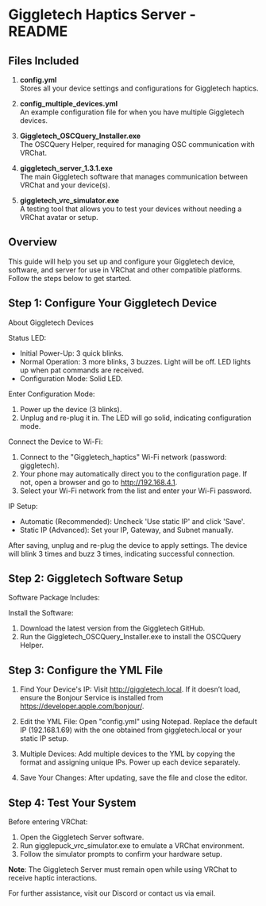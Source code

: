 Giggletech Haptics Server - README
===================================


Files Included
--------------

1. **config.yml**  
   Stores all your device settings and configurations for Giggletech haptics.

2. **config_multiple_devices.yml**  
   An example configuration file for when you have multiple Giggletech devices.

3. **Giggletech_OSCQuery_Installer.exe**  
   The OSCQuery Helper, required for managing OSC communication with VRChat.

4. **giggletech_server_1.3.1.exe**  
   The main Giggletech software that manages communication between VRChat and your device(s).

5. **giggletech_vrc_simulator.exe**  
   A testing tool that allows you to test your devices without needing a VRChat avatar or setup.


Overview
--------
This guide will help you set up and configure your Giggletech device, software, and server for use in VRChat and other compatible platforms. Follow the steps below to get started.

Step 1: Configure Your Giggletech Device
----------------------------------------

About Giggletech Devices

Status LED:
- Initial Power-Up: 3 quick blinks.
- Normal Operation: 3 more blinks, 3 buzzes. Light will be off. LED lights up when pat commands are received.
- Configuration Mode: Solid LED.


Enter Configuration Mode:
1. Power up the device (3 blinks).
2. Unplug and re-plug it in. The LED will go solid, indicating configuration mode.

Connect the Device to Wi-Fi:
1. Connect to the "Giggletech_haptics" Wi-Fi network (password: giggletech).
2. Your phone may automatically direct you to the configuration page. If not, open a browser and go to http://192.168.4.1.
3. Select your Wi-Fi network from the list and enter your Wi-Fi password.


IP Setup:
- Automatic (Recommended): Uncheck 'Use static IP' and click 'Save'.
- Static IP (Advanced): Set your IP, Gateway, and Subnet manually.

After saving, unplug and re-plug the device to apply settings. The device will blink 3 times and buzz 3 times, indicating successful connection.

Step 2: Giggletech Software Setup
---------------------------------
Software Package Includes:

Install the Software:
1. Download the latest version from the Giggletech GitHub.
2. Run the Giggletech_OSCQuery_Installer.exe to install the OSCQuery Helper.

Step 3: Configure the YML File
------------------------------
1. Find Your Device's IP:
   Visit http://giggletech.local. If it doesn’t load, ensure the Bonjour Service is installed from https://developer.apple.com/bonjour/.

2. Edit the YML File:
   Open "config.yml" using Notepad. Replace the default IP (192.168.1.69) with the one obtained from giggletech.local or your static IP setup.

3. Multiple Devices:
   Add multiple devices to the YML by copying the format and assigning unique IPs. Power up each device separately.

4. Save Your Changes:
   After updating, save the file and close the editor.

Step 4: Test Your System
------------------------
Before entering VRChat:
1. Open the Giggletech Server software.
2. Run gigglepuck_vrc_simulator.exe to emulate a VRChat environment.
3. Follow the simulator prompts to confirm your hardware setup.

**Note**: The Giggletech Server must remain open while using VRChat to receive haptic interactions.

For further assistance, visit our Discord or contact us via email.
